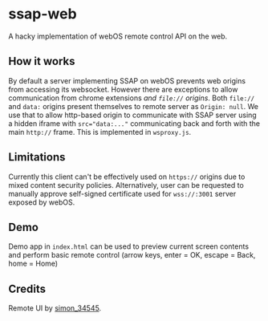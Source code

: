 ssap-web
========

A hacky implementation of webOS remote control API on the web.

How it works
------------

By default a server implementing SSAP on webOS prevents web origins from
accessing its websocket. However there are exceptions to allow communication
from chrome extensions *and `file://` origins*. Both `file://` and `data:`
origins present themselves to remote server as `Origin: null`. We use that to
allow http-based origin to communicate with SSAP server using a hidden iframe
with `src="data:..."` communicating back and forth with the main `http://`
frame. This is implemented in `wsproxy.js`.

Limitations
-----------

Currently this client can't be effectively used on `https://` origins due to
mixed content security policies. Alternatively, user can be requested to
manually approve self-signed certificate used for `wss://:3001` server exposed
by webOS.

Demo
----

Demo app in `index.html` can be used to preview current screen contents and
perform basic remote control (arrow keys, enter = OK, escape = Back, home = Home)


Credits
-------

Remote UI by [simon_34545](https://github.com/Simon34545).
